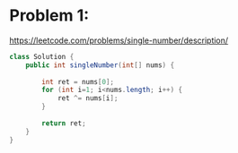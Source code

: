 # Problem 1: 
https://leetcode.com/problems/single-number/description/

```java
class Solution {
    public int singleNumber(int[] nums) {
        
        int ret = nums[0];
        for (int i=1; i<nums.length; i++) {
            ret ^= nums[i];
        }
        
        return ret;
    }
}
```

